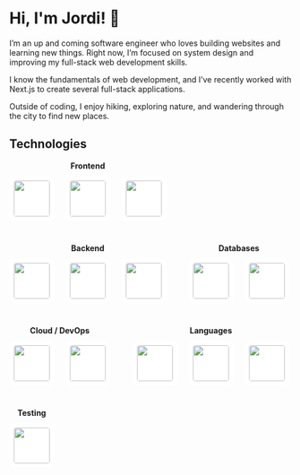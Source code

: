 # Hi, I'm Jordi! 👋

I’m an up and coming software engineer who loves building websites and learning new things.
Right now, I’m focused on system design and improving my full-stack web development skills.

I know the fundamentals of web development, and I’ve recently worked with Next.js to create several full-stack applications.

Outside of coding, I enjoy hiking, exploring nature, and wandering through the city to find new places.

## Technologies

<div style="display: flex; flex-wrap: wrap; gap: 40px; align-items: center; justify-content: flex-start;">

  <!-- Frontend -->
  <div style="display: flex; flex-direction: column; align-items: center;">
    <strong>Frontend</strong>
    <div style="display: flex; gap: 20px; margin-top: 10px;">
      <img src="https://cdn.jsdelivr.net/gh/devicons/devicon@latest/icons/nextjs/nextjs-original.svg" width="64" height="64" style="background-color: white; border-radius: 12px; padding: 8px;" />
      <img src="https://cdn.jsdelivr.net/gh/devicons/devicon@latest/icons/react/react-original.svg" width="64" height="64" style="background-color: white; border-radius: 12px; padding: 8px;" />
      <img src="https://cdn.jsdelivr.net/gh/devicons/devicon@latest/icons/tailwindcss/tailwindcss-original.svg" width="64" height="64" style="background-color: white; border-radius: 12px; padding: 8px;" />
    </div>
  </div>

  <!-- Backend -->
  <div style="display: flex; flex-direction: column; align-items: center;">
    <strong>Backend</strong>
    <div style="display: flex; gap: 20px; margin-top: 10px;">
      <img src="https://cdn.jsdelivr.net/gh/devicons/devicon@latest/icons/nodejs/nodejs-original-wordmark.svg" width="64" height="64" style="background-color: white; border-radius: 12px; padding: 8px;" />
      <img src="https://cdn.jsdelivr.net/gh/devicons/devicon@latest/icons/express/express-original.svg" width="64" height="64" style="background-color: white; border-radius: 12px; padding: 8px;" />
      <img src="https://cdn.jsdelivr.net/gh/devicons/devicon@latest/icons/flask/flask-original.svg" width="64" height="64" style="background-color: white; border-radius: 12px; padding: 8px;" />
    </div>
  </div>

  <!-- Databases -->
  <div style="display: flex; flex-direction: column; align-items: center;">
    <strong>Databases</strong>
    <div style="display: flex; gap: 20px; margin-top: 10px;">
      <img src="https://cdn.jsdelivr.net/gh/devicons/devicon@latest/icons/postgresql/postgresql-original.svg" width="64" height="64" style="background-color: white; border-radius: 12px; padding: 8px;" />
      <img src="https://cdn.jsdelivr.net/gh/devicons/devicon@latest/icons/prisma/prisma-original.svg" width="64" height="64" style="background-color: white; border-radius: 12px; padding: 8px;" />
    </div>
  </div>

  <!-- Cloud / DevOps -->
  <div style="display: flex; flex-direction: column; align-items: center;">
    <strong>Cloud / DevOps</strong>
    <div style="display: flex; gap: 20px; margin-top: 10px;">
      <img src="https://cdn.jsdelivr.net/gh/devicons/devicon@latest/icons/amazonwebservices/amazonwebservices-original-wordmark.svg" width="64" height="64" style="background-color: white; border-radius: 12px; padding: 8px;" />
      <img src="https://cdn.jsdelivr.net/gh/devicons/devicon@latest/icons/cloudrun/cloudrun-original.svg" width="64" height="64" style="background-color: white; border-radius: 12px; padding: 8px;" />
    </div>
  </div>

  <!-- Languages -->
  <div style="display: flex; flex-direction: column; align-items: center;">
    <strong>Languages</strong>
    <div style="display: flex; gap: 20px; margin-top: 10px;">
      <img src="https://cdn.jsdelivr.net/gh/devicons/devicon@latest/icons/javascript/javascript-original.svg" width="64" height="64" style="background-color: white; border-radius: 12px; padding: 8px;" />
      <img src="https://cdn.jsdelivr.net/gh/devicons/devicon@latest/icons/typescript/typescript-original.svg" width="64" height="64" style="background-color: white; border-radius: 12px; padding: 8px;" />
      <img src="https://cdn.jsdelivr.net/gh/devicons/devicon@latest/icons/python/python-original.svg" width="64" height="64" style="background-color: white; border-radius: 12px; padding: 8px;" />
    </div>
  </div>

  <!-- Testing -->
  <div style="display: flex; flex-direction: column; align-items: center;">
    <strong>Testing</strong>
    <div style="display: flex; gap: 20px; margin-top: 10px;">
      <img src="https://cdn.jsdelivr.net/gh/devicons/devicon@latest/icons/jest/jest-plain.svg" width="64" height="64" style="background-color: white; border-radius: 12px; padding: 8px;" />
    </div>
  </div>

</div>
